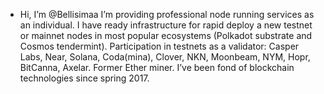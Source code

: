 -  Hi, I’m @Bellisimaa
I’m providing professional node running services as an individual.
I have ready infrastructure for rapid deploy a new testnet or mainnet nodes in most popular ecosystems (Polkadot substrate and Cosmos tendermint).
Participation in testnets as a validator: Casper Labs, Near, Solana, Coda(mina), Clover, NKN, Moonbeam, NYM, Hopr, BitCanna, Axelar. Former Ether miner.
I’ve been fond of blockchain technologies since spring 2017.


<!---
Bellisimaa/Bellisimaa is a ✨ special ✨ repository because its `README.md` (this file) appears on your GitHub profile.
You can click the Preview link to take a look at your changes.
--->
